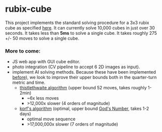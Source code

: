 # rubix-cube

This project implements the standard solving procedure for a 3x3 rubix cube as specified [here](https://www.rubiks.com/media/guides/RBL_solve_guide_CUBE_US_5.375x8.375in_AW_27Feb2020_VISUAL.pdf).
It can currently solve 10,000 cubes in just over 30 seconds. It takes less than **5ms** to solve a single cube. It takes roughly 275 +/- 50 moves  to solve a single cube.

### More to come:
- JS web app with GUI cube editor.
- photo integration (CV pipeline to accept 6 2D images as input).
- implement AI solving methods. Because these have been implemented [before](https://github.com/benbotto/rubiks-cube-cracker)), we look to improve their upper bounds both in the quarter-turn metric and time.
  - [thistlethwaite algorithm](https://www.jaapsch.net/puzzles/thistle.htm) (upper bound 52  moves, takes roughly 1-2min)
    - ~6x less moves 
    - \>12,000x slower (4 orders of magnitude)
  - [korf's algorithm](https://www.cs.princeton.edu/courses/archive/fall06/cos402/papers/korfrubik.pdf) (optimal, upper bound [God's Number](https://www.cube20.org/qtm/), takes 1-2 days)
    - optimal move sequence
    - \>17,000,000x slower (7 orders of magnitude)
